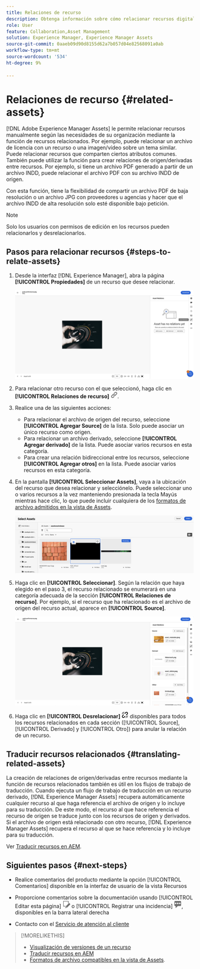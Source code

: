 ```yaml
---
title: Relaciones de recurso
description: Obtenga información sobre cómo relacionar recursos digitales que comparten algunos atributos comunes. Cree también relaciones derivadas del origen entre recursos digitales mediante relaciones de recursos.
role: User
feature: Collaboration,Asset Management
solution: Experience Manager, Experience Manager Assets
source-git-commit: 0aaeb09d90d8155d62a7b057d04e82568091a0ab
workflow-type: tm+mt
source-wordcount: '534'
ht-degree: 9%

---
```


# Relaciones de recurso {#related-assets}

[!DNL Adobe Experience Manager Assets] le permite relacionar recursos manualmente según las necesidades de su organización mediante la función de recursos relacionados. Por ejemplo, puede relacionar un archivo de licencia con un recurso o una imagen/vídeo sobre un tema similar. Puede relacionar recursos que comparten ciertos atributos comunes. También puede utilizar la función para crear relaciones de origen/derivadas entre recursos. Por ejemplo, si tiene un archivo PDF generado a partir de un archivo INDD, puede relacionar el archivo PDF con su archivo INDD de origen.

Con esta función, tiene la flexibilidad de compartir un archivo PDF de baja resolución o un archivo JPG con proveedores u agencias y hacer que el archivo INDD de alta resolución solo esté disponible bajo petición.

>[!NOTE]
>
>Solo los usuarios con permisos de edición en los recursos pueden relacionarlos y desrelacionarlos.

## Pasos para relacionar recursos {#steps-to-relate-assets}

1. Desde la interfaz [!DNL Experience Manager], abra la página **[!UICONTROL Propiedades]** de un recurso que desee relacionar.

   ![abrir la página Propiedades de un recurso para relacionarlo](assets/asset-properties-relate-assets.png)

1. Para relacionar otro recurso con el que seleccionó, haga clic en **[!UICONTROL Relaciones de recurso]** ![relacionar recursos](assets/do-not-localize/link-relate.png).
1. Realice una de las siguientes acciones:

   * Para relacionar el archivo de origen del recurso, seleccione **[!UICONTROL Agregar Source]** de la lista. Solo puede asociar un único recurso como origen.
   * Para relacionar un archivo derivado, seleccione **[!UICONTROL Agregar derivado]** de la lista. Puede asociar varios recursos en esta categoría.
   * Para crear una relación bidireccional entre los recursos, seleccione **[!UICONTROL Agregar otros]** en la lista. Puede asociar varios recursos en esta categoría.

1. En la pantalla **[!UICONTROL Seleccionar Assets]**, vaya a la ubicación del recurso que desea relacionar y selecciónelo. Puede seleccionar uno o varios recursos a la vez manteniendo presionada la tecla Mayús mientras hace clic, lo que puede incluir cualquiera de los [formatos de archivo admitidos en la vista de Assets](supported-file-formats.md).

   ![agregar recurso relacionado](assets/add-related-asset.png)

1. Haga clic en **[!UICONTROL Seleccionar]**. Según la relación que haya elegido en el paso 3, el recurso relacionado se enumerará en una categoría adecuada de la sección **[!UICONTROL Relaciones de recurso]**. Por ejemplo, si el recurso que ha relacionado es el archivo de origen del recurso actual, aparece en **[!UICONTROL Source]**.

   ![Ejemplo de relación de Assets](assets/asset-relations-example.png)

1. Haga clic en **[!UICONTROL Desrelacionar]** ![desrelacionar recursos](assets/do-not-localize/link-unrelate-icon.png) disponibles para todos los recursos relacionados en cada sección ([!UICONTROL Source], [!UICONTROL Derivado] y [!UICONTROL Otro]) para anular la relación de un recurso.

## Traducir recursos relacionados {#translating-related-assets}

La creación de relaciones de origen/derivadas entre recursos mediante la función de recursos relacionados también es útil en los flujos de trabajo de traducción. Cuando ejecuta un flujo de trabajo de traducción en un recurso derivado, [!DNL Experience Manager Assets] recupera automáticamente cualquier recurso al que haga referencia el archivo de origen y lo incluye para su traducción. De este modo, el recurso al que hace referencia el recurso de origen se traduce junto con los recursos de origen y derivados. Si el archivo de origen está relacionado con otro recurso, [!DNL Experience Manager Assets] recupera el recurso al que se hace referencia y lo incluye para su traducción.

Ver [Traducir recursos en AEM](https://experienceleague.adobe.com/en/docs/experience-manager-cloud-service/content/assets/admin/translate-assets).

## Siguientes pasos {#next-steps}

* Realice comentarios del producto mediante la opción [!UICONTROL Comentarios] disponible en la interfaz de usuario de la vista Recursos

* Proporcione comentarios sobre la documentación usando [!UICONTROL Editar esta página] ![editar la página](assets/do-not-localize/edit-page.png) o [!UICONTROL Registrar una incidencia] ![crear una incidencia de GitHub](assets/do-not-localize/github-issue.png), disponibles en la barra lateral derecha

* Contacto con el [Servicio de atención al cliente](https://experienceleague.adobe.com/es?support-solution=General#support)

>[!MORELIKETHIS]
>
>* [Visualización de versiones de un recurso](manage-organize.md#view-versions)
>* [Traducir recursos en AEM](https://experienceleague.adobe.com/en/docs/experience-manager-cloud-service/content/assets/admin/translate-assets)
>* [Formatos de archivo compatibles en la vista de Assets](supported-file-formats.md).
